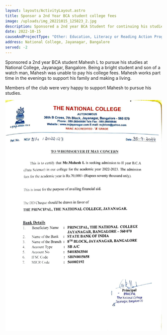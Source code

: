 ```yaml
---
layout: layouts/ActivityLayout.astro
title: Sponsor a 2nd Year BCA student college fees
image: /uploads/img_20221015_125823_2.jpg
description: Sponsored a 2nd year BCA Student for continuing his studies
date: 2022-10-15
causeAndProjectType: "Other: Education, Literacy or Reading Action Program"
address: National College, Jayanagar, Bangalore
served: -2
---
```

Sponsored a 2nd year BCA student Mahesh L to pursue his studies at National College, Jayanagar, Bangalore. Being a bright student and son of a watch man, Mahesh was unable to pay his college fees. Mahesh works part time in the evenings to support his family and making a living.

Members of the club were very happy to support Mahesh to pursue his studies.

![Request letter](/uploads/img-20221007-wa0003.jpg "Request letter")